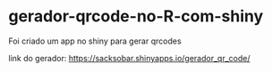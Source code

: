 # gerador-qrcode-no-R-com-shiny
Foi criado um app no shiny para gerar qrcodes

link do gerador: https://sacksobar.shinyapps.io/gerador_qr_code/
